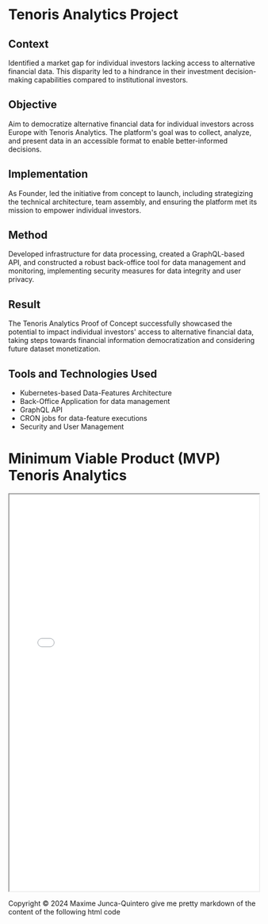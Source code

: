 # Tenoris Analytics Project

## Context
Identified a market gap for individual investors lacking access to alternative financial data. This disparity led to a hindrance in their investment decision-making capabilities compared to institutional investors.

## Objective
Aim to democratize alternative financial data for individual investors across Europe with Tenoris Analytics. The platform's goal was to collect, analyze, and present data in an accessible format to enable better-informed decisions.

## Implementation
As Founder, led the initiative from concept to launch, including strategizing the technical architecture, team assembly, and ensuring the platform met its mission to empower individual investors.

## Method
Developed infrastructure for data processing, created a GraphQL-based API, and constructed a robust back-office tool for data management and monitoring, implementing security measures for data integrity and user privacy.

## Result
The Tenoris Analytics Proof of Concept successfully showcased the potential to impact individual investors' access to alternative financial data, taking steps towards financial information democratization and considering future dataset monetization.

## Tools and Technologies Used
- Kubernetes-based Data-Features Architecture
- Back-Office Application for data management
- GraphQL API
- CRON jobs for data-feature executions
- Security and User Management

# Minimum Viable Product (MVP) Tenoris Analytics

<iframe src="../../docs/MVP Tenoris Analytics.pdf" width="100%" height="800px">
    This browser does not support PDFs. Please download the PDF to view it: [Download PDF](../../docs/MVP Tenoris Analytics.pdf)
</iframe>            

Copyright © 2024 Maxime Junca-Quintero
give me pretty markdown of the content of the following html code